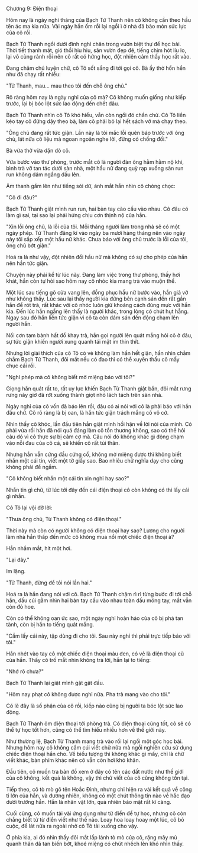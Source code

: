 




Chương 9: Điện thoại


Hôm nay là ngày nghỉ tháng của Bạch Tử Thanh nên cô không cần theo hầu tên ác ma kia nữa. Vài ngày hắn ốm rồi lại ngồi ì ở nhà đã bào mòn sức lực của cô rồi.

Bạch Tử Thanh ngồi dưới đình nghỉ chân trong vườn biệt thự để học bài. Thời tiết thanh mát, gió thổi hiu hiu, sân vườn đẹp đẽ, tiếng chim hót líu lo, lại vô cùng rảnh rỗi nên cô rất có hứng học, đột nhiên cảm thấy học rất vào.

Đang chăm chú luyện chữ, cô Tô sốt sắng đi tới gọi cô. Bà ấy thở hổn hển như đã chạy rất nhiều:

"Tử Thanh, mau... mau theo tôi đến chỗ ông chủ."

Rõ ràng hôm nay là ngày nghỉ của cô mà? Cô không muốn giống như kiếp trước, lại bị bóc lột sức lao động đến chết đâu.

Bạch Tử Thanh nhìn cô Tô khó hiểu, vẫn còn ngồi đó chần chừ. Cô Tô liền kéo tay cô đứng dậy theo bà, làm cô phải bỏ lại hết sách vở mà chạy theo.

"Ông chủ đang rất tức giận. Lần này là tôi mắc lỗi quên báo trước với ông chủ, lát nữa cô liệu mà ngoan ngoãn nghe lời, đừng có chống đối."

Bà vừa thở vừa dặn dò cô.

Vừa bước vào thư phòng, trước mắt cô là người đàn ông hằm hằm nộ khí, bình trà vỡ tan tác dưới sàn nhà, một hầu nữ đang quỳ rạp xuống sàn run run không dám ngẩng đầu lên.



Âm thanh gầm lên như tiếng sói dữ, ánh mắt hắn nhìn cô chòng chọc:

"Cô đi đâu?"

Bạch Tử Thanh giật mình run run, hai bàn tay cào cấu vào nhau. Cô đâu có làm gì sai, tại sao lại phải hứng chịu cơn thịnh nộ của hắn.

"Xin lỗi ông chủ, là lỗi của tôi. Mỗi tháng người làm trong nhà sẽ có một ngày phép. Tử Thanh đăng kí vào ngày ba mươi hàng tháng nên vào ngày này tôi sắp xếp một hầu nữ khác. Chưa báo với ông chủ trước là lỗi của tôi, ông chủ bớt giận."

Hoá ra là như vậy, đột nhiên đổi hầu nữ mà không có sự cho phép của hắn nên hắn tức giận.

Chuyện này phải kể từ lúc nãy. Đang làm việc trong thư phòng, thấy hơi khát, hắn còn tự hỏi sao hôm nay cô nhóc kia mang trà vào muộn thế.

Một lúc sau tiếng gõ cửa vang lên, đồng phục hầu nữ bước vào, hắn giả vờ như không thấy. Lúc sau lại thấy người kia đứng bên cạnh sán đến rất gần hắn để rót trà, rất khác với cô nhóc luôn giữ khoảng cách đúng mực với hắn kia. Đến lúc hắn ngẩng lên thấy là người khác, trong lòng có chút hụt hẫng. Ngay sau đó hắn liền tức giận vì cô ta còn dám sán đến động chạm lên người hắn.

Nổi cơn tam bành hất đổ khay trà, hắn gọi người lên quát mắng hỏi cô ở đâu, sự tức giận khiến người xung quanh tái mặt im thin thít.

Nhưng lời giải thích của cô Tô có vẻ không làm hắn hết giận, hắn nhìn chằm chằm Bạch Tử Thanh, đôi mắt nếu có đao thì có thể xuyên thấu cô mấy chục cái rồi.

"Nghỉ phép mà cô không biết mở miệng báo với tôi?"

Giọng hắn quát rất to, rất uy lực khiến Bạch Tử Thanh giật bắn, đôi mắt rưng rưng nãy giờ đã rớt xuống thành giọt nhỏ lách tách trên sàn nhà.

Ngày nghỉ của cô vốn đã báo lên rồi, đâu có ai nói với cô là phải báo với hắn đâu chứ. Cô rõ ràng là bị oan, là hắn tức giận trách mắng cô vô cớ.

Nhìn thấy cô khóc, lần đầu tiên hắn giật mình hối hận về lời nói của mình. Có phải vừa rồi hắn đã nói quá đáng làm cô tổn thương không, sao có thể hỏi câu đó vì cô thực sự bị câm cơ mà. Câu nói đó không khác gì động chạm vào nỗi đau của cô cả, sẽ khiến cô rất tủi thân.

Nhưng hắn vẫn cứng đầu cứng cổ, không mở miệng được thì không biết nhắn một cái tin, viết một tờ giấy sao. Bao nhiêu chữ nghĩa dạy cho cũng không phải để ngắm.



"Cô không biết nhắn một cái tin xin nghỉ hay sao?"

Nhắn tin gì chứ, từ lúc tới đây đến cái điện thoại cô còn không có thì lấy cái gì nhắn.

Cô Tô lại vội đỡ lời:

"Thưa ông chủ, Tử Thanh không có điện thoại."

Thời này mà còn có người không có điện thoại hay sao? Lương cho người làm nhà hắn thấp đến mức cô không mua nổi một chiếc điện thoại à?

Hắn nhắm mắt, hít một hơi.

"Lại đây."

Im lặng.

"Tử Thanh, đừng để tôi nói lần hai."

Hoá ra là hắn đang nói với cô. Bạch Tử Thanh chậm rì rì từng bước đi tới chỗ hắn, đầu cúi gằm nhìn hai bàn tay cấu vào nhau toàn dấu móng tay, mắt vẫn còn đỏ hoe.

Còn có thể không oan ức sao, một ngày nghỉ hoàn hảo của cô bị phá tan tành, còn bị hắn to tiếng quát mắng.

"Cầm lấy cái này, tập dùng đi cho tôi. Sau này nghỉ thì phải trực tiếp báo với tôi."

Hắn nhét vào tay cô một chiếc điện thoại màu đen, có vẻ là điện thoại cũ của hắn. Thấy cô trố mắt nhìn không trả lời, hắn lại to tiếng:

"Nhớ rõ chưa?"

Bạch Tử Thanh lại giật mình gật gật đầu.

"Hôm nay phạt cô không được nghỉ nữa. Pha trà mang vào cho tôi."

Có lẽ đây là số phận của cô rồi, kiếp nào cũng bị người ta bóc lột sức lao động.

Bạch Tử Thanh ôm điện thoại tới phòng trà. Có điện thoại cũng tốt, cô sẽ có thể tự học tốt hơn, cũng có thể tìm hiểu nhiều hơn về thế giới này.

Như thường lệ, Bạch Tử Thanh mang trà vào rồi lại ngồi một góc học bài. Nhưng hôm nay cô không cắm cúi viết chữ nữa mà ngồi nghiên cứu sử dụng chiếc điện thoại hắn cho. Về biểu tượng thì không khác gì mấy, chỉ là chữ viết khác, bàn phím khác nên cô vẫn còn hơi khó khăn.

Đầu tiên, cô muốn tra bản đồ xem ở đây có tên các đất nước như thế giới của cô không, kết quả là không, vậy thì chữ viết của cô cũng không tồn tại.

Tiếp theo, cô tò mò gõ tên Hoắc Đình, nhưng chỉ hiện ra vài kết quả về công ti lớn của hắn, và đương nhiên, không có một chút thông tin nào về hắc đạo dưới trướng hắn. Hắn là nhân vật lớn, quả nhiên bảo mật rất kĩ càng.

Cuối cùng, cô muốn tải vài ứng dụng như từ điển để tự học, nhưng cô còn chẳng biết từ từ điển viết như thế nào. Loay hoa loay hoay một lúc, cô bỏ cuộc, để lát nữa ra ngoài nhờ cô Tô tải xuống cho vậy.

Ở phía kia, ai đó nhìn thấy đôi mắt lấp lánh tò mò của cô, rặng mây mù quanh thân đã tan biến bớt, khoé miệng có chút nhếch lên khó nhìn thấy.




